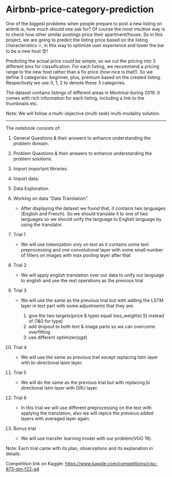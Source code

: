 # Airbnb-price-category-prediction

One of the biggest problems when people prepare to post a new listing on airbnb is, how much should one ask for? Of course the most intuitive way is to check how other similar postings price their apartment/house. 
So in this project, we are going to predict the listing price based on the listing characteristics 🔥, in this way to optimize user experience and lower the bar to be a new host 😍!

Predicting the actual price could be simple, so we cut the pricing into 3 different bins for classification. For each listing, we recommend a pricing range to the new host rather than a fix price (how nice is that!). So we define 3 categories: beginner, plus, premium based on the created listing. Respectively we use 0, 1, 2 to denote these 3 categories.

The dataset contains listings of different areas in Montreal during 2019. It comes with rich information for each listing, including a link to the thumbnails etc. 

Note: We will follow a multi-objective (multi-task) multi-modality solution.

_________________________________________________________________________________

The notebook consists of:

1) General Questions & their answers to enhance understanding the problem domain.
2) Problem Questions & their answers to enhance understanding the problem solutions.
3) Import important libraries.
4) Import data.
5) Data Exploration.
6) Working on data "Data Translation".

   - After displaying the dataset we found that, it contains two languages (English and French). So we should translate it to one of two languages so we should unify the language to English language by using the translator.
   
7) Trial 1
   - We will use tokenization only on text as it contains some text preprocessing and one convolutional layer with some small number of filters on images with max pooling layer after that

8) Trial 2
   - We will apply english translation over our data to unify our language to english and use the rest operations as the previous trial

9) Trial 3
   - We will use the same as the previous trial but with adding the LSTM layer in text part with some adjustments that they are:

       1) give the two targets(price & type) equal loss_weights(.5) instead of (1&0 for type)
       2) add dropout to both text & image parts so we can overcome overfitting
       3) use different optimizer(sgd)

10) Trial 4
    - We will use the same as previous trail except replacing lstm layer with bi-directional lasm layer.

11) Trial 5
    - We will do the same as the previous trial but with replacing bi directional lstm layer with GRU layer.

12) Trial 6
    - In this trial we will use different preprocessing on the text with applying the translation, also we will replce the previous added layers with averaged layer again.

13) Bonus trial
    - We will use transfer learning model with our problem(VGG 19).

Note: Each trial came with its plan, observations and its explanation in details.

Competition link on Kaggle: https://www.kaggle.com/competitions/cisc-873-dm-f22-a4
